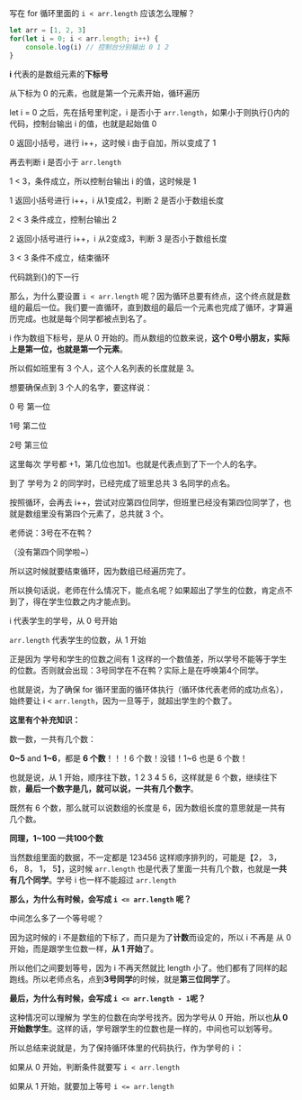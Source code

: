 写在 for 循环里面的 `i < arr.length` 应该怎么理解？

```javascript
let arr = [1, 2, 3]
for(let i = 0; i < arr.length; i++) {
	console.log(i) // 控制台分别输出 0 1 2
}
```

**i** 代表的是数组元素的**下标号**

从下标为 0 的元素，也就是第一个元素开始，循环遍历



let i = 0 之后，先在括号里判定，i 是否小于 `arr.length`，如果小于则执行{}内的代码，控制台输出 i 的值，也就是起始值 0



0 返回小括号，进行 i++，这时候 i 由于自加，所以变成了 1

再去判断 i 是否小于 `arr.length`

1 < 3，条件成立，所以控制台输出 i 的值，这时候是 1



1 返回小括号进行 i++，i 从1变成2，判断 2 是否小于数组长度

2 < 3 条件成立，控制台输出 2



2 返回小括号进行 i++，i 从2变成3，判断 3 是否小于数组长度

3 < 3 条件不成立，结束循环

代码跳到{}的下一行



那么，为什么要设置 `i < arr.length` 呢？因为循环总要有终点，这个终点就是数组的最后一位。我们要一直循环，直到数组的最后一个元素也完成了循环，才算遍历完成。也就是每个同学都被点到名了。



i 作为数组下标号，是从 0 开始的。而从数组的位数来说，**这个 0号小朋友，实际上是第一位，也就是第一个元素**。

所以假如班里有 3 个人，这个人名列表的长度就是 3。

想要确保点到 3 个人的名字，要这样说：

0 号 第一位

1号 第二位

2号 第三位

这里每次 学号都 +1，第几位也加1。也就是代表点到了下一个人的名字。

到了 学号为 2 的同学时，已经完成了班里总共 3 名同学的点名。

按照循环，会再去 i++，尝试对应第四位同学，但班里已经没有第四位同学了，也就是数组里没有第四个元素了，总共就 3 个。



老师说：3号在不在鸭？

（没有第四个同学啦~）

所以这时候就要结束循环，因为数组已经遍历完了。



所以换句话说，老师在什么情况下，能点名呢？如果超出了学生的位数，肯定点不到了，得在学生位数之内才能点到。

i 代表学生的学号，从 0 号开始

`arr.length` 代表学生的位数，从 1 开始

正是因为 学号和学生的位数之间有 1 这样的一个数值差，所以学号不能等于学生的位数。否则就会出现：3号同学在不在鸭？实际上是在呼唤第4个同学。



也就是说，为了确保 for 循环里面的循环体执行（循环体代表老师的成功点名），始终要让 i < `arr.length`，因为一旦等于，就超出学生的个数了。



**这里有个补充知识：**

数一数，一共有几个数：

**0~5** and **1~6**，都是 **6 个数**！！！6 个数！没错！1~6 也是 6 个数！



也就是说，从 1 开始，顺序往下数，1 2 3 4 5 6，这样就是 6 个数，继续往下数，**最后一个数字是几，就可以说，一共有几个数字**。

既然有 6 个数，那么就可以说数组的长度是 6，因为数组长度的意思就是一共有几个数。

**同理，1~100 一共100个数**



当然数组里面的数据，不一定都是 123456 这样顺序排列的，可能是【2， 3， 6， 8， 1， 5】，这时候 `arr.length` 也是代表了里面一共有几个数，也就是**一共有几个同学**。学号 i 也一样不能超过 `arr.length`



**那么，为什么有时候，会写成 `i <= arr.length` 呢？**

中间怎么多了一个等号呢？

因为这时候的 i 不是数组的下标了，而只是为了**计数**而设定的，所以 i 不再是 从 0 开始，而是跟学生位数一样，**从 1 开始**了。

所以他们之间要划等号，因为 i 不再天然就比 length 小了。他们都有了同样的起跑线。所以老师点名，点到**3号同学**的时候，就是**第三位同学**了。



**最后，为什么有时候，会写成 `i <= arr.length - 1`呢？**

这种情况可以理解为 学生的位数在向学号找齐。因为学号从 0 开始，所以也**从 0 开始数学生**。这样的话，学号跟学生的位数也是一样的，中间也可以划等号。



所以总结来说就是，为了保持循环体里的代码执行，作为学号的 i ：

如果从 0 开始，判断条件就要写 `i < arr.length`

如果从 1 开始，就要加上等号 `i <= arr.length`
